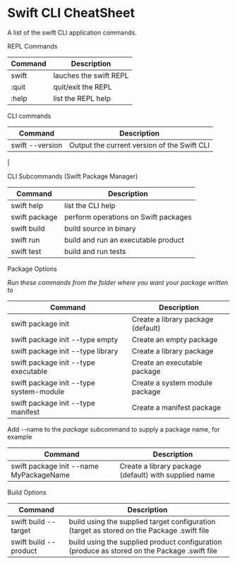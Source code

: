 # Swift CLI CheatSheet

A list of the swift CLI application commands. 

REPL Commands

| Command | Description |
|---------|-------------|
| swift   | lauches the swift REPL |
| :quit   | quit/exit the REPL |
| :help   | list the REPL help |

CLI commands

| Command | Description |
|---------|-------------|
| swift --version | Output the current version of the Swift CLI |
|

CLI Subcommands (Swift Package Manager)

| Command | Description |
|---------|-------------|
| swift help  | list the CLI help |
| swift package | perform operations on Swift packages |
| swift build | build source in binary |
| swift run | build and run an executable product |
| swift test | build and run tests |

Package Options

_Run these commands from the folder where you want your package written to_

| Command | Description |
|---------|-------------|
| swift package init | Create a library package (default) |
| swift package init --type empty | Create an empty package |
| swift package init --type library | Create a library package |
| swift package init --type executable | Create an executable package |
| swift package init --type system-module | Create a system module package |
| swift package init --type manifest | Create a manifest package |

Add --name to the _package_ subcommand to supply a package name, for example

| Command | Description |
|---------|-------------|
| swift package init --name MyPackageName | Create a library package (default) with supplied name |

Build Options

| Command | Description |
|---------|-------------|
| swift build --target  | build using the supplied target configuration (target as stored on the Package .swift file |
| swift build --product | build using the supplied product configuration (produce as stored on the Package .swift file |
